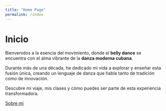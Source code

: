 ```yaml
---
title: "Home Page"
permalink: /index
---
```


# Inicio

Bienvenidos a la esencia del movimiento, donde el **belly dance** se encuentra con el alma vibrante de la **danza moderna cubana**. 

Durante más de una década, he dedicado mi vida a explorar y enseñar esta fusión única, creando un lenguaje de danza que habla tanto de tradición como de innovación. 




Descubre mi viaje, mis clases y cómo puedes ser parte de esta experiencia transformadora.


[Sobre mí](about)
